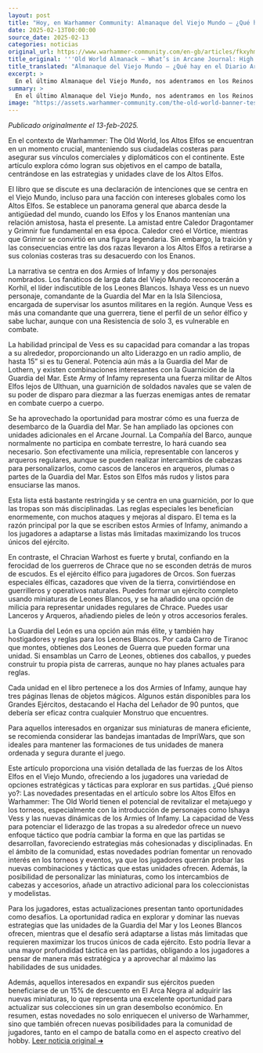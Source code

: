 ```yaml
---
layout: post
title: "Hoy, en Warhammer Community: Almanaque del Viejo Mundo – ¿Qué hay en el Diario Arcano: Reinos de los Altos Elfos? - Comunidad Warhammer"
date: 2025-02-13T00:00:00
source_date: 2025-02-13
categories: noticias
original_url: https://www.warhammer-community.com/en-gb/articles/fkxyhmsz/old-world-almanack-whats-in-arcane-journal-high-elf-realms/
title_original: '''Old World Almanack – What’s in Arcane Journal: High Elf Realms? - Warhammer Community'''
title_translated: "Almanaque del Viejo Mundo – ¿Qué hay en el Diario Arcano: Reinos de los Altos Elfos? - Comunidad Warhammer"
excerpt: >
  En el último Almanaque del Viejo Mundo, nos adentramos en los Reinos de los Altos Elfos para descubrir cómo mantienen sus fortalezas costeras y aseguran sus conexiones comerciales y diplomáticas. El artículo ofrece una mirada detallada a las estrategias y personajes clave, como Korhil y la nueva comandante Ishaya Vess, que lidera la Guardia del Mar en la Isla Silenciosa. Con nuevas unidades y reglas especiales en el Diario Arcano, los jugadores pueden explorar emocionantes combinaciones tácticas y sumergirse en la rica narrativa de Warhammer. ¡Descubre cómo los Altos Elfos defienden sus tierras y expanden sus dominios en este fascinante universo!
summary: >
  En el último Almanaque del Viejo Mundo, nos adentramos en los Reinos de los Altos Elfos para descubrir cómo mantienen sus fortalezas costeras y aseguran sus conexiones comerciales y diplomáticas. El artículo ofrece una mirada detallada a las estrategias y personajes clave, como Korhil y la nueva comandante Ishaya Vess, que lidera la Guardia del Mar en la Isla Silenciosa. Con nuevas unidades y reglas especiales en el Diario Arcano, los jugadores pueden explorar emocionantes combinaciones tácticas y sumergirse en la rica narrativa de Warhammer. ¡Descubre cómo los Altos Elfos defienden sus tierras y expanden sus dominios en este fascinante universo!
image: "https://assets.warhammer-community.com/the-old-world-banner-test.jpg"
---
```


*Publicado originalmente el 13-feb-2025.*

En el contexto de Warhammer: The Old World, los Altos Elfos se encuentran en un momento crucial, manteniendo sus ciudadelas costeras para asegurar sus vínculos comerciales y diplomáticos con el continente. Este artículo explora cómo logran sus objetivos en el campo de batalla, centrándose en las estrategias y unidades clave de los Altos Elfos.

El libro que se discute es una declaración de intenciones que se centra en el Viejo Mundo, incluso para una facción con intereses globales como los Altos Elfos. Se establece un panorama general que abarca desde la antigüedad del mundo, cuando los Elfos y los Enanos mantenían una relación amistosa, hasta el presente. La amistad entre Caledor Dragontamer y Grimnir fue fundamental en esa época. Caledor creó el Vórtice, mientras que Grimnir se convirtió en una figura legendaria. Sin embargo, la traición y las consecuencias entre las dos razas llevaron a los Altos Elfos a retirarse a sus colonias costeras tras su desacuerdo con los Enanos.

La narrativa se centra en dos Armies of Infamy y dos personajes nombrados. Los fanáticos de larga data del Viejo Mundo reconocerán a Korhil, el líder indiscutible de los Leones Blancos. Ishaya Vess es un nuevo personaje, comandante de la Guardia del Mar en la Isla Silenciosa, encargada de supervisar los asuntos militares en la región. Aunque Vess es más una comandante que una guerrera, tiene el perfil de un señor élfico y sabe luchar, aunque con una Resistencia de solo 3, es vulnerable en combate.

La habilidad principal de Vess es su capacidad para comandar a las tropas a su alrededor, proporcionando un alto Liderazgo en un radio amplio, de hasta 15” si es tu General. Potencia aún más a la Guardia del Mar de Lothern, y existen combinaciones interesantes con la Guarnición de la Guardia del Mar. Este Army of Infamy representa una fuerza militar de Altos Elfos lejos de Ulthuan, una guarnición de soldados navales que se valen de su poder de disparo para diezmar a las fuerzas enemigas antes de rematar en combate cuerpo a cuerpo.

Se ha aprovechado la oportunidad para mostrar cómo es una fuerza de desembarco de la Guardia del Mar. Se han ampliado las opciones con unidades adicionales en el Arcane Journal. La Compañía del Barco, aunque normalmente no participa en combate terrestre, lo hará cuando sea necesario. Son efectivamente una milicia, representable con lanceros y arqueros regulares, aunque se pueden realizar intercambios de cabezas para personalizarlos, como cascos de lanceros en arqueros, plumas o partes de la Guardia del Mar. Estos son Elfos más rudos y listos para ensuciarse las manos.

Esta lista está bastante restringida y se centra en una guarnición, por lo que las tropas son más disciplinadas. Las reglas especiales les benefician enormemente, con muchos ataques y mejoras al disparo. El tema es la razón principal por la que se escriben estos Armies of Infamy, animando a los jugadores a adaptarse a listas más limitadas maximizando los trucos únicos del ejército.

En contraste, el Chracian Warhost es fuerte y brutal, confiando en la ferocidad de los guerreros de Chrace que no se esconden detrás de muros de escudos. Es el ejército élfico para jugadores de Orcos. Son fuerzas especiales élficas, cazadores que viven de la tierra, convirtiéndose en guerrilleros y operativos naturales. Puedes formar un ejército completo usando miniaturas de Leones Blancos, y se ha añadido una opción de milicia para representar unidades regulares de Chrace. Puedes usar Lanceros y Arqueros, añadiendo pieles de león y otros accesorios ferales.

La Guardia del León es una opción aún más élite, y también hay hostigadores y reglas para los Leones Blancos. Por cada Carro de Tiranoc que montes, obtienes dos Leones de Guerra que pueden formar una unidad. Si ensamblas un Carro de Leones, obtienes dos caballos, y puedes construir tu propia pista de carreras, aunque no hay planes actuales para reglas.

Cada unidad en el libro pertenece a los dos Armies of Infamy, aunque hay tres páginas llenas de objetos mágicos. Algunos están disponibles para los Grandes Ejércitos, destacando el Hacha del Leñador de 90 puntos, que debería ser eficaz contra cualquier Monstruo que encuentres.

Para aquellos interesados en organizar sus miniaturas de manera eficiente, se recomienda considerar las bandejas imantadas de ImpriWars, que son ideales para mantener las formaciones de tus unidades de manera ordenada y segura durante el juego.

Este artículo proporciona una visión detallada de las fuerzas de los Altos Elfos en el Viejo Mundo, ofreciendo a los jugadores una variedad de opciones estratégicas y tácticas para explorar en sus partidas.
¿Qué pienso yo?: Las novedades presentadas en el artículo sobre los Altos Elfos en Warhammer: The Old World tienen el potencial de revitalizar el metajuego y los torneos, especialmente con la introducción de personajes como Ishaya Vess y las nuevas dinámicas de los Armies of Infamy. La capacidad de Vess para potenciar el liderazgo de las tropas a su alrededor ofrece un nuevo enfoque táctico que podría cambiar la forma en que las partidas se desarrollan, favoreciendo estrategias más cohesionadas y disciplinadas. En el ámbito de la comunidad, estas novedades podrían fomentar un renovado interés en los torneos y eventos, ya que los jugadores querrán probar las nuevas combinaciones y tácticas que estas unidades ofrecen. Además, la posibilidad de personalizar las miniaturas, como los intercambios de cabezas y accesorios, añade un atractivo adicional para los coleccionistas y modelistas.

Para los jugadores, estas actualizaciones presentan tanto oportunidades como desafíos. La oportunidad radica en explorar y dominar las nuevas estrategias que las unidades de la Guardia del Mar y los Leones Blancos ofrecen, mientras que el desafío será adaptarse a listas más limitadas que requieren maximizar los trucos únicos de cada ejército. Esto podría llevar a una mayor profundidad táctica en las partidas, obligando a los jugadores a pensar de manera más estratégica y a aprovechar al máximo las habilidades de sus unidades.

Además, aquellos interesados en expandir sus ejércitos pueden beneficiarse de un 15% de descuento en El Arca Negra al adquirir las nuevas miniaturas, lo que representa una excelente oportunidad para actualizar sus colecciones sin un gran desembolso económico. En resumen, estas novedades no solo enriquecen el universo de Warhammer, sino que también ofrecen nuevas posibilidades para la comunidad de jugadores, tanto en el campo de batalla como en el aspecto creativo del hobby.
[Leer noticia original ➜](https://www.warhammer-community.com/en-gb/articles/fkxyhmsz/old-world-almanack-whats-in-arcane-journal-high-elf-realms/)

